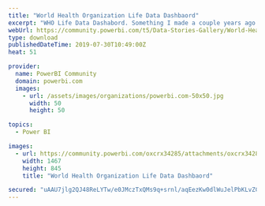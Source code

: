 ```yaml
---
title: "World Health Organization Life Data Dashbaord"
excerpt: "WHO Life Data Dashabord. Something I made a couple years ago Thought I would share."
webUrl: https://community.powerbi.com/t5/Data-Stories-Gallery/World-Health-Organization-Life-Data-Dashbaord/m-p/753069
type: download
publishedDateTime: 2019-07-30T10:49:00Z
heat: 51

provider:
  name: PowerBI Community
  domain: powerbi.com
  images:
    - url: /assets/images/organizations/powerbi.com-50x50.jpg
      width: 50
      height: 50

topics:
  - Power BI

images:
  - url: https://community.powerbi.com/oxcrx34285/attachments/oxcrx34285/DataStoriesGallery/2807/1/WHoDash.JPG
    width: 1467
    height: 845
    title: "World Health Organization Life Data Dashbaord"

secured: "uAAU7jlg2QJ48ReLYTw/e0JMczTxQMs9q+srnl/aqEezKw0dlWuJelPbKLvZCzYo07ZCIvrfy60eNpF1GASDT0EdsfSyfVsb8QNgclpN4C0VSR1tCj5OaiwNyU6ocFX1sjodu+m9jbfrBVLK2NtOz0avAo205zCpWYEe2458biH+nQHIQkRwNBZuGGnwmnB+cTle9Uuida5QSq6liY7TTPWxqW9Mlq4ol7I5FvXo2LBFDJRfKZ8E46Q6reCKaytDsCpqhV6fG0snl1SXTY7IhXpm1LggCBZ+iYtIJTkosxwmfyRfZWzhiH6sivjnKQzQM8o2oEK5mtcDhYsX8OErNNwO44zWuImDjRZc+wZN5J5ZTKE8MoNYq5PiwsrqocTO;xMEXRRFMOCGGeSb9R+tX5A=="
---
```


